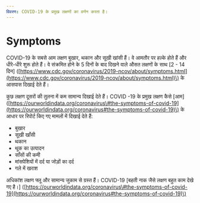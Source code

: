 ```yaml
---
विवरण: COVID-19 के प्रमुख लक्षणों का वर्णन करता है।
---
```


# Symptoms

COVID-19 के सबसे आम लक्षण बुखार, थकान और सूखी खांसी हैं। वे आमतौर पर हल्के होते हैं और धीरे-धीरे शुरू होते हैं। वे संक्रमित होने के 5 दिनों के बाद दिखने वाले औसत लक्षणों के साथ \[2 - 14 दिन\] \([https://www.cdc.gov/coronavirus/2019-ncov/about/symptoms.html](https://www.cdc.gov/coronavirus/2019-ncov/about/symptoms.html)\) के आसपास दिखाई देते हैं।

कुछ लक्षण दूसरों की तुलना में कम सामान्य दिखाई देते हैं। COVID -19 के प्रमुख लक्षण कैसे \[आम\] \([https://ourworldindata.org/coronavirus\#the-symptoms-of-covid-19](https://ourworldindata.org/coronavirus#the-symptoms-of-covid-19)\) के आधार पर रिपोर्ट किए गए मामलों में दिखाई देते हैं:

* बुखार
* सूखी खाँसी
* थकान
* थूक का उत्पादन
* साँसों की कमी
* मांसपेशियों में दर्द या जोड़ों का दर्द
* गले में खराश

अधिकांश लक्षण फ्लू और सामान्य जुकाम से ग्रस्त हैं। COVID-19 \[बहती नाक जैसे लक्षण बहुत काम देखे गए है।\] \([https://ourworldindata.org/coronavirus\#the-symptoms-of-covid-19](https://ourworldindata.org/coronavirus#the-symptoms-of-covid-19)\)

